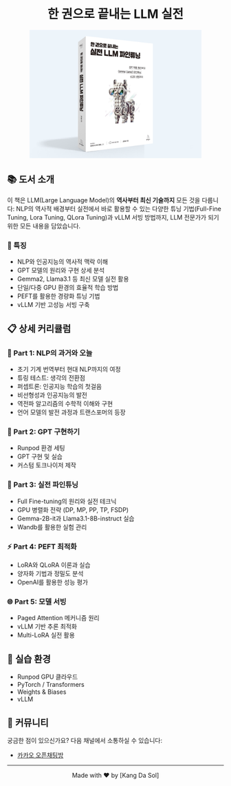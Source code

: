 
<div align="center">

# 한 권으로 끝내는 LLM 실전

<img src="./image/책표지.png" width="400">
</div>

## 📚 도서 소개

이 책은 LLM(Large Language Model)의 **역사부터 최신 기술까지** 모든 것을 다룹니다: NLP의 역사적 배경부터 실전에서 바로 활용할 수 있는 다양한 튜닝 기법(Full-Fine Tuning, Lora Tuning, QLora Tuning)과 vLLM 서빙 방법까지, LLM 전문가가 되기 위한 모든 내용을 담았습니다.


### 🌟 특징
- NLP와 인공지능의 역사적 맥락 이해
- GPT 모델의 원리와 구현 상세 분석
- Gemma2, Llama3.1 등 최신 모델 실전 활용
- 단일/다중 GPU 환경의 효율적 학습 방법
- PEFT를 활용한 경량화 튜닝 기법
- vLLM 기반 고성능 서빙 구축

## 📋 상세 커리큘럼

### 📖 Part 1: NLP의 과거와 오늘
- 초기 기계 번역부터 현대 NLP까지의 여정
- 튜링 테스트: 생각의 전환점
- 퍼셉트론: 인공지능 학습의 첫걸음
- 비선형성과 인공지능의 발전
- 역전파 알고리즘의 수학적 이해와 구현
- 언어 모델의 발전 과정과 트랜스포머의 등장

### 🔧 Part 2: GPT 구현하기
- Runpod 환경 세팅
- GPT 구현 및 실습 
- 커스텀 토크나이저 제작

### 🚀 Part 3: 실전 파인튜닝
- Full Fine-tuning의 원리와 실전 테크닉
- GPU 병렬화 전략 (DP, MP, PP, TP, FSDP)
- Gemma-2B-it과 Llama3.1-8B-instruct 실습
- Wandb를 활용한 실험 관리

### ⚡ Part 4: PEFT 최적화
- LoRA와 QLoRA 이론과 실습
- 양자화 기법과 정밀도 분석
- OpenAI를 활용한 성능 평가

### 🌐 Part 5: 모델 서빙
- Paged Attention 메커니즘 원리
- vLLM 기반 추론 최적화
- Multi-LoRA 실전 활용

## 🎯 실습 환경
- Runpod GPU 클라우드
- PyTorch / Transformers
- Weights & Biases
- vLLM


## 🤝 커뮤니티

궁금한 점이 있으신가요? 다음 채널에서 소통하실 수 있습니다:

- [카카오 오픈채팅방](https://open.kakao.com/o/gO7Y1YMg)

---
<div align="center">
Made with ❤️ by [Kang Da Sol]
</div>

